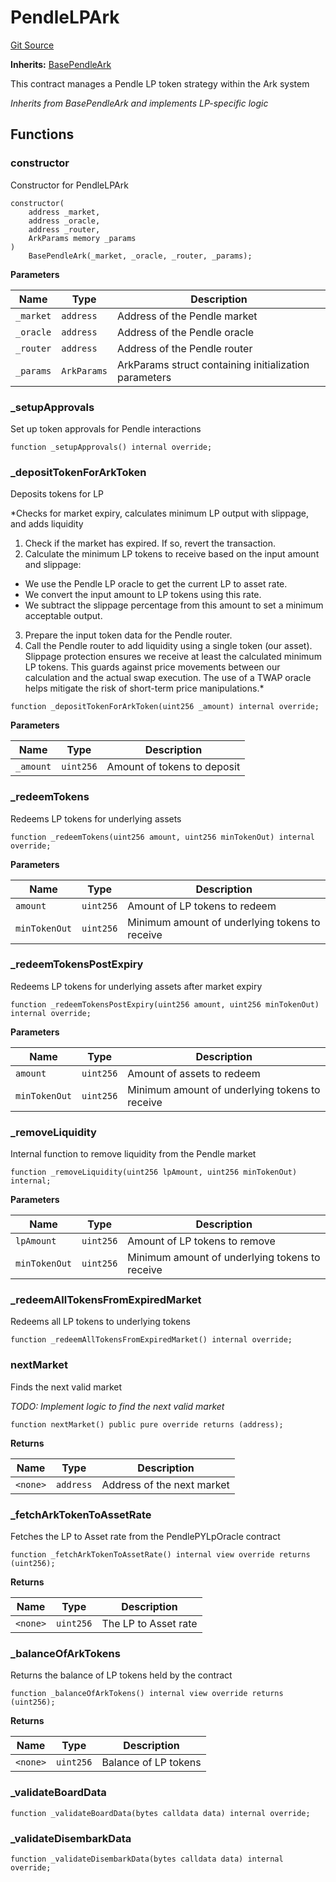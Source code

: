 # PendleLPArk
[Git Source](https://github.com/OasisDEX/summer-earn-protocol/blob/0276900cbe9b1188d82d1b9bcbb8c174e79a15a1/src/contracts/arks/PendleLPArk.sol)

**Inherits:**
[BasePendleArk](/src/contracts/arks/BasePendleArk.sol/abstract.BasePendleArk.md)

This contract manages a Pendle LP token strategy within the Ark system

*Inherits from BasePendleArk and implements LP-specific logic*


## Functions
### constructor

Constructor for PendleLPArk


```solidity
constructor(
    address _market,
    address _oracle,
    address _router,
    ArkParams memory _params
)
    BasePendleArk(_market, _oracle, _router, _params);
```
**Parameters**

|Name|Type|Description|
|----|----|-----------|
|`_market`|`address`|Address of the Pendle market|
|`_oracle`|`address`|Address of the Pendle oracle|
|`_router`|`address`|Address of the Pendle router|
|`_params`|`ArkParams`|ArkParams struct containing initialization parameters|


### _setupApprovals

Set up token approvals for Pendle interactions


```solidity
function _setupApprovals() internal override;
```

### _depositTokenForArkToken

Deposits tokens for LP

*Checks for market expiry, calculates minimum LP output with slippage, and adds liquidity
1. Check if the market has expired. If so, revert the transaction.
2. Calculate the minimum LP tokens to receive based on the input amount and slippage:
- We use the Pendle LP oracle to get the current LP to asset rate.
- We convert the input amount to LP tokens using this rate.
- We subtract the slippage percentage from this amount to set a minimum acceptable output.
3. Prepare the input token data for the Pendle router.
4. Call the Pendle router to add liquidity using a single token (our asset).
Slippage protection ensures we receive at least the calculated minimum LP tokens.
This guards against price movements between our calculation and the actual swap execution.
The use of a TWAP oracle helps mitigate the risk of short-term price manipulations.*


```solidity
function _depositTokenForArkToken(uint256 _amount) internal override;
```
**Parameters**

|Name|Type|Description|
|----|----|-----------|
|`_amount`|`uint256`|Amount of tokens to deposit|


### _redeemTokens

Redeems LP tokens for underlying assets


```solidity
function _redeemTokens(uint256 amount, uint256 minTokenOut) internal override;
```
**Parameters**

|Name|Type|Description|
|----|----|-----------|
|`amount`|`uint256`|Amount of LP tokens to redeem|
|`minTokenOut`|`uint256`|Minimum amount of underlying tokens to receive|


### _redeemTokensPostExpiry

Redeems LP tokens for underlying assets after market expiry


```solidity
function _redeemTokensPostExpiry(uint256 amount, uint256 minTokenOut) internal override;
```
**Parameters**

|Name|Type|Description|
|----|----|-----------|
|`amount`|`uint256`|Amount of assets to redeem|
|`minTokenOut`|`uint256`|Minimum amount of underlying tokens to receive|


### _removeLiquidity

Internal function to remove liquidity from the Pendle market


```solidity
function _removeLiquidity(uint256 lpAmount, uint256 minTokenOut) internal;
```
**Parameters**

|Name|Type|Description|
|----|----|-----------|
|`lpAmount`|`uint256`|Amount of LP tokens to remove|
|`minTokenOut`|`uint256`|Minimum amount of underlying tokens to receive|


### _redeemAllTokensFromExpiredMarket

Redeems all LP tokens to underlying tokens


```solidity
function _redeemAllTokensFromExpiredMarket() internal override;
```

### nextMarket

Finds the next valid market

*TODO: Implement logic to find the next valid market*


```solidity
function nextMarket() public pure override returns (address);
```
**Returns**

|Name|Type|Description|
|----|----|-----------|
|`<none>`|`address`|Address of the next market|


### _fetchArkTokenToAssetRate

Fetches the LP to Asset rate from the PendlePYLpOracle contract


```solidity
function _fetchArkTokenToAssetRate() internal view override returns (uint256);
```
**Returns**

|Name|Type|Description|
|----|----|-----------|
|`<none>`|`uint256`|The LP to Asset rate|


### _balanceOfArkTokens

Returns the balance of LP tokens held by the contract


```solidity
function _balanceOfArkTokens() internal view override returns (uint256);
```
**Returns**

|Name|Type|Description|
|----|----|-----------|
|`<none>`|`uint256`|Balance of LP tokens|


### _validateBoardData


```solidity
function _validateBoardData(bytes calldata data) internal override;
```

### _validateDisembarkData


```solidity
function _validateDisembarkData(bytes calldata data) internal override;
```

